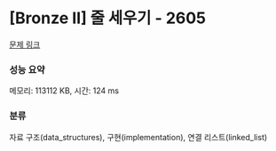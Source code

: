 # [Bronze II] 줄 세우기 - 2605 

[문제 링크](https://www.acmicpc.net/problem/2605) 

### 성능 요약

메모리: 113112 KB, 시간: 124 ms

### 분류

자료 구조(data_structures), 구현(implementation), 연결 리스트(linked_list)

